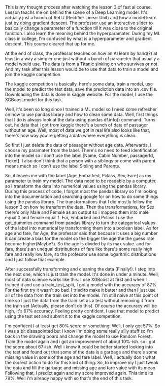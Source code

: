 This is my thought process after watching the lesson 3 of fast ai course. Lesson teachs me on behind the scene of a Deep Learning model. It's actually just a bunch of ReLU (Rectifier Linear Unit) and how a model learn just by doing gradient descent. The professor use an interactive slider to basically change a parameter of a function till it was close to the original function. I also learn the meaning behind the hyperparamater. During my ML class in college, I'm confused by what is a hyperparameter and gradient descent. This course cleared that up for me. 

At the end of class, the professor teaches on how an AI learn by hand(?) at least in a way a simpler one just without a bunch of parameter that usually a model would use. The data is from a Titanic sinking on who survives or not. And my task after this lesson would be to use that data to train a model and join the kaggle competition.

The kaggle competition is basically, here's some data, train a model, use the model to predict the test data, save the prediction data into an .csv file. Downloading the data is done in kaggle website. For the model, I use the XGBoost model for this task.

Well, it's been so long since I trained a ML model so I need some refresher on how to use pandas library and how to clean some data. Well, first  things that I do is always look at the data using pandas df.info() command. Turns out, he data that I got from kaggle there's a bunch of data of passager without an age. Well, most of data we got in real life also looks like that, there's now way you're getting a data where everything is clean. 

So first I just delete the data of passager without age data. Afterwards, I choose my paramater from the label. There's no need to feed identification into the model so I don't use the label [Name, Cabin Number, passagerId, Ticket]. I also don't think that a person with a siblings or come with parent means much so I don't use the label Sibling and Parents.

So, it leaves me with the label [Age, Embarked, Pclass, Sex, Fare] as my parameter to train my model. The data need to be readable by a computer, so I transform the data into numerical values using the pandas library. During this process of code, I forgot most the pandas library so I'm looking into the documentation and searching google for on how to do some things using the pandas library. The transformations that I did mostly follow the lesson 3 on how he transform the data. Then the transformations, for Sex there's only Male and Female as an output so i mapped them into male equal 0 and female equal 1. For, Embarked and Pclass I use the get_dummies command from pandas library to turn the categorical values of the label into numerical by transforming them into a boolean label. As for age and fare, for Age, the professor said that because it uses a big number it can create a bias for the model so the bigger the age the the guess rate become higher(Maybe?). So the age is divided by its max value. and for fare, there's an unequal distributions of fare like there's some really high fare and really low fare, so the professor use some logaritmic distributions and I just follow that example.

After successfully transforming and cleaning the data (Finally!). I step into the next one, which is just train the model. It's done in under a minute. Well, most of data science works like this. I use XGBoost at first and when I trained it and use a train_test_split, I got a model with the accuracy of 87%. For the first try it wasn't so bad. I tried to make it better and then I just use all of the data from the train set into the model. I'm still naive at this point of time so I just the data from the train set as a test without removing it from the train set (Actually, please don't do this). Of course the accuracy will be high, it's 97% accuracy. Feeling pretty confident, I use that model to predict using the test set and submit it to the kaggle competition. 

I'm confident I at least get 80% score or something. Well, I only got 57%. So I was a bit dissapointed but I know i'm doing some really silly stuff so I'm back in the drawing board and change the model to use Random Forest. Train the model again and i got an improvement of about 10%-ish. so i got the score about 67-ish. Well i know it could be better started looking into the test and found out that some of the data is a garbage and there's some missing value in some of the age and fare label. Well, i actually don't what the correct action to do for this kind of thing. So, to improve my I just tweak the data and fill the garbage and missing age and fare value with its mean. Following that, I predict again and my score improved again. This time its 78%. Well i'm already happy with so that's the end of this task. 